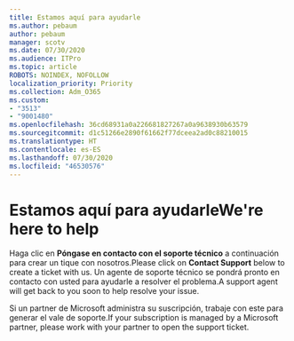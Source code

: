 ```yaml
---
title: Estamos aquí para ayudarle
ms.author: pebaum
author: pebaum
manager: scotv
ms.date: 07/30/2020
ms.audience: ITPro
ms.topic: article
ROBOTS: NOINDEX, NOFOLLOW
localization_priority: Priority
ms.collection: Adm_O365
ms.custom:
- "3513"
- "9001480"
ms.openlocfilehash: 36cd68931a0a226681827267a0a9638930b63579
ms.sourcegitcommit: d1c51266e2890f61662f77dceea2ad0c88210015
ms.translationtype: HT
ms.contentlocale: es-ES
ms.lasthandoff: 07/30/2020
ms.locfileid: "46530576"
---
```

# <a name="were-here-to-help"></a><span data-ttu-id="f6eb6-102">Estamos aquí para ayudarle</span><span class="sxs-lookup"><span data-stu-id="f6eb6-102">We're here to help</span></span>

<span data-ttu-id="f6eb6-103">Haga clic en **Póngase en contacto con el soporte técnico** a continuación para crear un tique con nosotros.</span><span class="sxs-lookup"><span data-stu-id="f6eb6-103">Please click on **Contact Support** below to create a ticket with us.</span></span> <span data-ttu-id="f6eb6-104">Un agente de soporte técnico se pondrá pronto en contacto con usted para ayudarle a resolver el problema.</span><span class="sxs-lookup"><span data-stu-id="f6eb6-104">A support agent will get back to you soon to help resolve your issue.</span></span>

<span data-ttu-id="f6eb6-105">Si un partner de Microsoft administra su suscripción, trabaje con este para generar el vale de soporte.</span><span class="sxs-lookup"><span data-stu-id="f6eb6-105">If your subscription is managed by a Microsoft partner, please work with your partner to open the support ticket.</span></span>